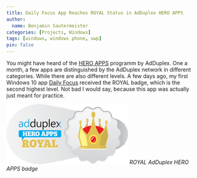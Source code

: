 ```yaml
---
title: Daily Focus App Reaches ROYAL Status in AdDuplex HERO APPS
author:
  name: Benjamin Sautermeister
categories: [Projects, Windows]
tags: [windows, windows phone, uwp]
pin: false
---
```


You might have heard of the [HERO APPS](http://adduplex.com/Hero) programm by AdDuplex. One a month,
a few apps are distinguished by the AdDuplex network in different categories. While there are also different levels.
A few days ago, my first Windows 10 app [Daily Focus](https://www.microsoft.com/store/apps/9nblggh5xkw9)
received the ROYAL badge, which is the second highest level.
Not bad I would say, because this app was actually just meant for practice.

![Action Center Cursor](/assets/img/posts/2015/ROYAL-AdDuplex.png)
_ROYAL AdDuplex HERO APPS badge_

